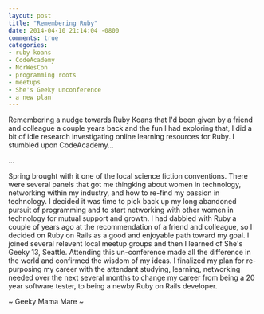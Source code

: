 ```yaml
---
layout: post
title: "Remembering Ruby"
date: 2014-04-10 21:14:04 -0800
comments: true
categories:
- ruby koans
- CodeAcademy
- NorWesCon
- programming roots
- meetups
- She's Geeky unconference
- a new plan
---
```

Remembering a nudge towards Ruby Koans that I'd been given by a friend and colleague a couple years back and the fun I had exploring that, I did a bit of idle research investigating online learning resources for Ruby.  I stumbled upon CodeAcademy...

...

Spring brought with it one of the local science fiction conventions.  There were several panels that got me thingking about women in technology, networking within my industry, and how to re-find my passion in technology.  I decided it was time to pick back up my long abandoned pursuit of programming and to start networking with other women in technology for mutual support and growth.  I had dabbled with Ruby a couple of years ago at the recommendation of a friend and colleague, so I decided on Ruby on Rails as a good and enjoyable path toward my goal.  I joined several relevent local meetup groups and then I learned of She's Geeky 13, Seattle.  Attending this un-conference made all the difference in the world and confirmed the wisdom of my ideas.  I finalized my plan for re-purposing my career with the attendant studying, learning, networking needed  over the next several months to change my career from being a 20 year software tester, to being a newby Ruby on Rails developer.

~ Geeky Mama Mare ~

